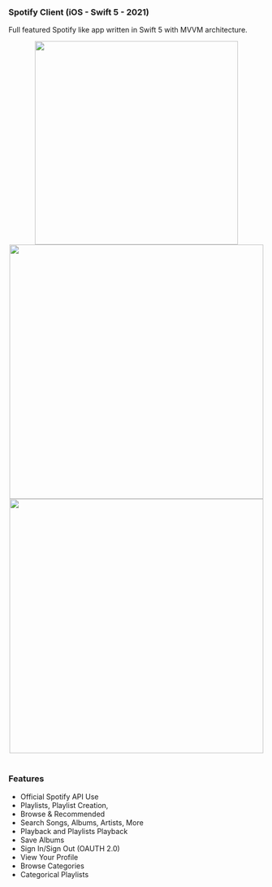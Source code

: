 ### Spotify Client (iOS - Swift 5 - 2021)

Full featured Spotify like app written in Swift 5 with MVVM architecture.



<p align="center">
  <img src="Arts/fill1.gif" height="400">
  <img src="Arts/Muz1.giff" height="500">
  <img src="Arts/Muz12.giff" height="500">
&nbsp; &nbsp; &nbsp; &nbsp;
</p>







### Features
- Official Spotify API Use
- Playlists, Playlist Creation,
- Browse & Recommended
- Search Songs, Albums, Artists, More
- Playback and Playlists Playback
- Save Albums
- Sign In/Sign Out (OAUTH 2.0)
- View Your Profile
- Browse Categories
- Categorical Playlists
